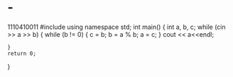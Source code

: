 # -
1110410011
#include <iostream>
using namespace std;
int main()
{
	int a, b, c;
	while (cin >> a >> b)
	{
		while (b != 0)
		{
			c = b;
			b = a % b;
			a = c;
		}
		cout << a<<endl;

	}
	return 0;
	
}
